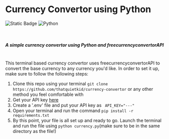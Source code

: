 # Currency Convertor using Python
![Static Badge](https://img.shields.io/badge/build-passing-brightgreen) ![Python](https://img.shields.io/badge/python-3670A0?style=for-the-badge&logo=python&logoColor=ffdd54)

<br>

##### A simple currency convertor using Python and freecurrencyconvertorAPI
<br>
This terminal based currency convertor uses freecurrencyconvertorAPI to convert the base currency to any currency you'd like. In order to set it up, make sure to follow the following steps:<br>
<ol>
  <li>Clone this repo using your terminal <code>git clone https://github.com/thatquietkid/currency-convertor</code> or any other method you feel comfortable with</li>
  <li>Get your API key <a href="https://freecurrencyapi.com/">here</a></li>
  <li>Create a '.env' file and put your API key as <code> API_KEY="---" </code>  </li>
  <li>Open your terminal and run the command <code>pip install -r requirements.txt</code></li>
  <li>By this point, your file is all set up and ready to go. Launch the terminal and run the file using <code>python currency.py</code>(make sure to be in the same directory as the file!)</li>
</ol>
